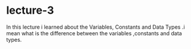 # lecture-3
In this lecture i learned about the Variables, Constants and Data Types .i mean what is the difference between the variables ,constants and data types.
